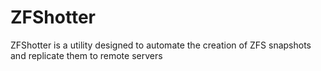 # ZFShotter

ZFShotter is a utility designed to automate the creation of ZFS snapshots and
replicate them to remote servers
